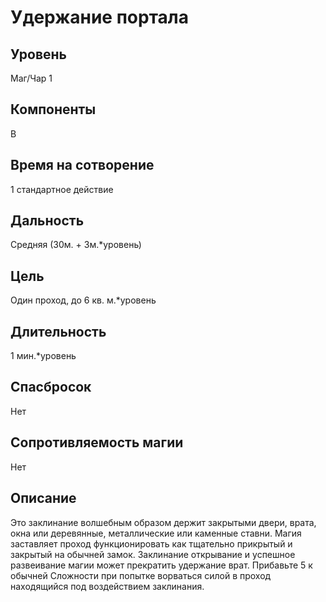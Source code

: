 # Удержание портала

## Уровень
Маг/Чар 1
## Компоненты
В
## Время на сотворение
1 стандартное действие
## Дальность
Средняя (30м. + 3м.*уровень)
## Цель
Один проход, до 6 кв. м.*уровень
## Длительность
1 мин.*уровень
## Спасбросок
Нет
## Сопротивляемость магии
Нет
## Описание
Это заклинание волшебным образом держит закрытыми двери, врата, окна или деревянные, металлические или каменные ставни. Магия заставляет проход функционировать как тщательно прикрытый и закрытый на обычней замок. Заклинание открывание и успешное развеивание магии может прекратить удержание врат. Прибавьте 5 к обычней Сложности при попытке ворваться силой в проход находящийся под воздействием заклинания.